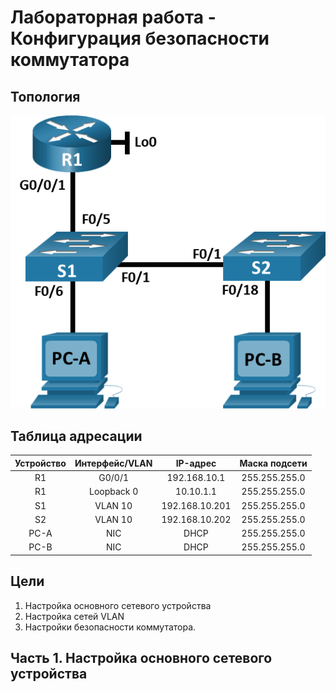 # Лабораторная работа - Конфигурация безопасности коммутатора 
## Топология
![alt lext](https://github.com/V1RaJ97/OTUS-NE/blob/6922f1da93b805877a8d3bd7729058cc0962078a/Labs/Lab09/%D0%A2%D0%BE%D0%BF%D0%BE%D0%BB%D0%BE%D0%B3%D0%B8%D1%8F.png)

## Таблица адресации
| Устройство |  Интерфейс/VLAN  |     IP-адрес   | Маска подсети |
|:----------:|:----------------:|:--------------:|:-------------:|
|     R1     |      G0/0/1      |  192.168.10.1  | 255.255.255.0 |
|     R1     |    Loopback 0    |    10.10.1.1   | 255.255.255.0 |
|     S1     |      VLAN 10     | 192.168.10.201 | 255.255.255.0 |
|     S2     |      VLAN 10     | 192.168.10.202 | 255.255.255.0 |
|    PC-A    |        NIC       |      DHCP      | 255.255.255.0 |
|    PC-B    |        NIC       |      DHCP      | 255.255.255.0 |

## Цели
1. Настройка основного сетевого устройства
2. Настройка сетей VLAN
3. Настройки безопасности коммутатора.

## Часть 1. Настройка основного сетевого устройства
